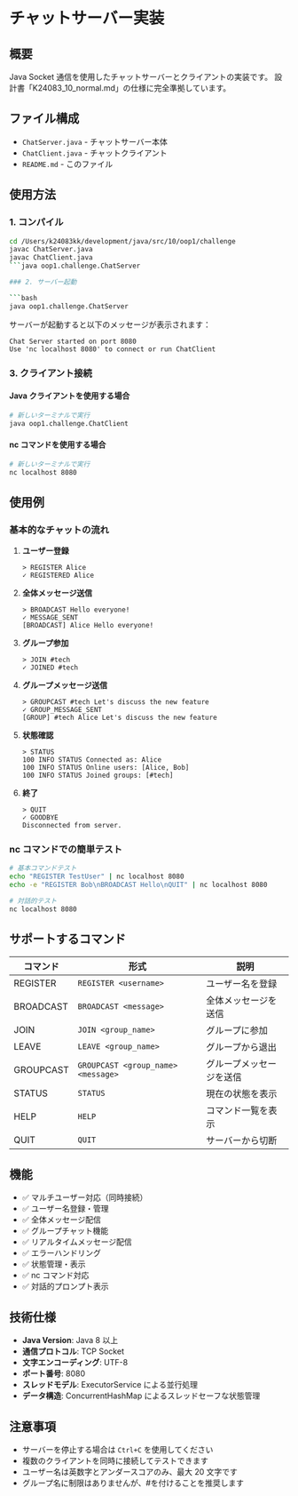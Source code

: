 # チャットサーバー実装

## 概要

Java Socket 通信を使用したチャットサーバーとクライアントの実装です。
設計書「K24083_10_normal.md」の仕様に完全準拠しています。

## ファイル構成

- `ChatServer.java` - チャットサーバー本体
- `ChatClient.java` - チャットクライアント
- `README.md` - このファイル

## 使用方法

### 1. コンパイル

````bash
cd /Users/k24083kk/development/java/src/10/oop1/challenge
javac ChatServer.java
javac ChatClient.java
```java oop1.challenge.ChatServer

### 2. サーバー起動

```bash
java oop1.challenge.ChatServer
````

サーバーが起動すると以下のメッセージが表示されます：

```
Chat Server started on port 8080
Use 'nc localhost 8080' to connect or run ChatClient
```

### 3. クライアント接続

#### Java クライアントを使用する場合

```bash
# 新しいターミナルで実行
java oop1.challenge.ChatClient
```

#### nc コマンドを使用する場合

```bash
# 新しいターミナルで実行
nc localhost 8080
```

## 使用例

### 基本的なチャットの流れ

1. **ユーザー登録**

   ```
   > REGISTER Alice
   ✓ REGISTERED Alice
   ```

2. **全体メッセージ送信**

   ```
   > BROADCAST Hello everyone!
   ✓ MESSAGE_SENT
   [BROADCAST] Alice Hello everyone!
   ```

3. **グループ参加**

   ```
   > JOIN #tech
   ✓ JOINED #tech
   ```

4. **グループメッセージ送信**

   ```
   > GROUPCAST #tech Let's discuss the new feature
   ✓ GROUP_MESSAGE_SENT
   [GROUP] #tech Alice Let's discuss the new feature
   ```

5. **状態確認**

   ```
   > STATUS
   100 INFO STATUS Connected as: Alice
   100 INFO STATUS Online users: [Alice, Bob]
   100 INFO STATUS Joined groups: [#tech]
   ```

6. **終了**
   ```
   > QUIT
   ✓ GOODBYE
   Disconnected from server.
   ```

### nc コマンドでの簡単テスト

```bash
# 基本コマンドテスト
echo "REGISTER TestUser" | nc localhost 8080
echo -e "REGISTER Bob\nBROADCAST Hello\nQUIT" | nc localhost 8080

# 対話的テスト
nc localhost 8080
```

## サポートするコマンド

| コマンド  | 形式                               | 説明                     |
| --------- | ---------------------------------- | ------------------------ |
| REGISTER  | `REGISTER <username>`              | ユーザー名を登録         |
| BROADCAST | `BROADCAST <message>`              | 全体メッセージを送信     |
| JOIN      | `JOIN <group_name>`                | グループに参加           |
| LEAVE     | `LEAVE <group_name>`               | グループから退出         |
| GROUPCAST | `GROUPCAST <group_name> <message>` | グループメッセージを送信 |
| STATUS    | `STATUS`                           | 現在の状態を表示         |
| HELP      | `HELP`                             | コマンド一覧を表示       |
| QUIT      | `QUIT`                             | サーバーから切断         |

## 機能

- ✅ マルチユーザー対応（同時接続）
- ✅ ユーザー名登録・管理
- ✅ 全体メッセージ配信
- ✅ グループチャット機能
- ✅ リアルタイムメッセージ配信
- ✅ エラーハンドリング
- ✅ 状態管理・表示
- ✅ nc コマンド対応
- ✅ 対話的プロンプト表示

## 技術仕様

- **Java Version**: Java 8 以上
- **通信プロトコル**: TCP Socket
- **文字エンコーディング**: UTF-8
- **ポート番号**: 8080
- **スレッドモデル**: ExecutorService による並行処理
- **データ構造**: ConcurrentHashMap によるスレッドセーフな状態管理

## 注意事項

- サーバーを停止する場合は `Ctrl+C` を使用してください
- 複数のクライアントを同時に接続してテストできます
- ユーザー名は英数字とアンダースコアのみ、最大 20 文字です
- グループ名に制限はありませんが、#を付けることを推奨します
